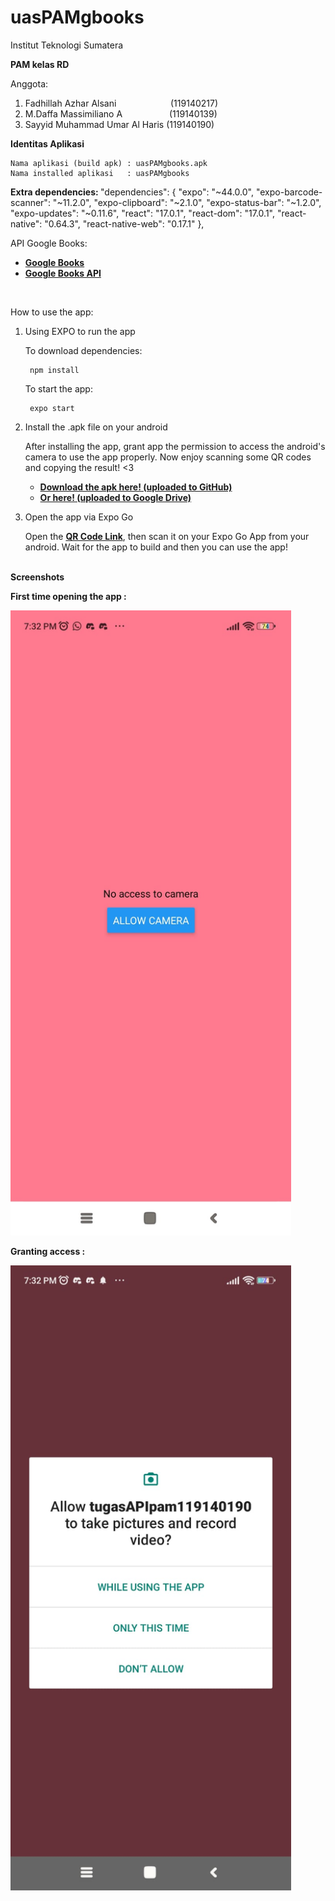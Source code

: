 # uasPAMgbooks

Institut Teknologi Sumatera

**PAM kelas RD**

Anggota:
1. Fadhillah Azhar Alsani &nbsp;&nbsp;&nbsp;&nbsp;&nbsp;&nbsp;&nbsp;&nbsp;&nbsp;&nbsp;&nbsp;&nbsp;&nbsp;&nbsp;&nbsp;&nbsp;&nbsp;&nbsp;&nbsp;&nbsp;  (119140217)
2. M.Daffa Massimiliano A &nbsp;&nbsp;&nbsp;&nbsp;&nbsp;&nbsp;&nbsp;&nbsp;&nbsp;&nbsp;&nbsp;&nbsp;&nbsp;&nbsp;&nbsp;&nbsp;&nbsp;&nbsp;(119140139)
3. Sayyid Muhammad Umar Al Haris  (119140190)

<b>Identitas Aplikasi</b>

    Nama aplikasi (build apk) : uasPAMgbooks.apk
    Nama installed aplikasi   : uasPAMgbooks

<b> Extra dependencies: </b>
  "dependencies": {
    "expo": "~44.0.0",
    "expo-barcode-scanner": "~11.2.0",
    "expo-clipboard": "~2.1.0",
    "expo-status-bar": "~1.2.0",
    "expo-updates": "~0.11.6",
    "react": "17.0.1",
    "react-dom": "17.0.1",
    "react-native": "0.64.3",
    "react-native-web": "0.17.1"
  },
  
API Google Books:
 - <a href="https://www.googleadservices.com/pagead/aclk?sa=L&ai=DChcSEwjXueTAgYr4AhXBESsKHWkkB4kYABAAGgJzZg&ohost=www.google.com&cid=CAESbeD2-1tn7qATUuhkSE5YwFo36HesxqxbwgEjKethihtYxthYKZ47nz8JxXJwjlmhS-4tZfBlz7oqXf5Ol0z7SncbivnMYS7n7q8alxPS-0p6XBrEyfaUbr2Xbd-4A5nmCJP2SHYtjknUKYteghk&sig=AOD64_15DlsyaLKh_k8qH_f4pCvJDHaFGQ&q&adurl&ved=2ahUKEwj4ytzAgYr4AhV56jgGHZ87CEMQ0Qx6BAgDEAE"><b>Google Books</b></a>
 - <a href="https://developers.google.com/books"><b>Google Books API</b></a>
  <br>
  
How to use the app:

1. Using EXPO to run the app

    To download dependencies:

        npm install


    To start the app:

        expo start

2. Install the .apk file on your android

    After installing the app, grant app the permission to access the android's camera to use the app properly. Now enjoy scanning some QR codes and copying the result! <3
    - <a href="https://github.com/sayyidalharis/RD-Sayyid-Muhammad-Umar-Al-Haris-119140190-Tugas-Individu-4/blob/master/RD-Sayyid-Muhammad-Umar-Al-Haris-119140190-Tugas-Individu-4.apk"><b>Download the apk here! (uploaded to GitHub)</b></a>
    - <a href="https://drive.google.com/file/d/11BCir3TTJZwJzgjQoS_-_ES-fYFX6Uh2/view?usp=sharing"><b>Or here! (uploaded to Google Drive)</b></a>

3. Open the app via Expo Go

    Open the <a href="https://expo.dev/@meepshere/tugasAPIpam119140190"><b>QR Code Link</b></a>, then scan it on your Expo Go App from your android. Wait for the app to build and then you can use the app! 


  <br>
<b> Screenshots <b>
    
    
First time opening the app :
    
<img src="https://github.com/sayyidalharis/RD-Sayyid-Muhammad-Umar-Al-Haris-119140190-Tugas-Individu-4/blob/master/screenshots/1. First time opening the app.jpeg" height=1000>
    

  <br>
    
    
Granting access :
    
<img src="https://github.com/sayyidalharis/RD-Sayyid-Muhammad-Umar-Al-Haris-119140190-Tugas-Individu-4/blob/master/screenshots/2. Granting access.jpeg" height=1000>
    

  <br>
